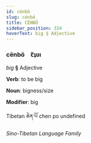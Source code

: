 ```yaml
---
id: cënbö
slug: cënbö
title: CËNBÖ
sidebar_position: 324
hoverText: big § Adjective
---
```


### cënbö&emsp;<span kind="abugida">ꞇ̃ʇʋı</span>

*big* **§** Adjective

**Verb**: to be big

**Noun**: bigness/size

**Modifier**: big

Tibetan ཆེན་པོ chen po undefined

*Sino-Tibetan Language Family*